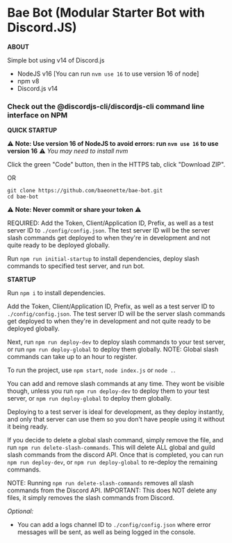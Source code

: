 # Bae Bot (Modular Starter Bot with Discord.JS)

__ABOUT__

Simple bot using v14 of Discord.js

- NodeJS v16 [You can run `nvm use 16` to use version 16 of node]
- npm v8
- Discord.js v14

### Check out the @discordjs-cli/discordjs-cli command line interface on NPM

__QUICK STARTUP__

⚠️ **Note: Use version 16 of NodeJS to avoid errors: run `nvm use 16` to use version 16** ⚠️
*You may need to install nvm*

Click the green "Code" button, then in the HTTPS tab, click "Download ZIP".

OR

```
git clone https://github.com/baeonette/bae-bot.git
cd bae-bot
```

⚠️ **Note: Never commit or share your token** ⚠️

REQUIRED: Add the Token, Client/Application ID, Prefix, as well as a test server ID to `./config/config.json`. The test server ID will be the server slash commands get deployed to when they're in development and not quite ready to be deployed globally.

Run `npm run initial-startup` to install dependencies, deploy slash commands to specified test server, and run bot.



__STARTUP__

Run `npm i` to install dependencies.

Add the Token, Client/Application ID, Prefix, as well as a test server ID to `./config/config.json`. The test server ID will be the server slash commands get deployed to when they're in development and not quite ready to be deployed globally.

Next, run `npm run deploy-dev` to deploy slash commands to your test server, or run `npm run deploy-global` to deploy them globally. NOTE: Global slash commands can take up to an hour to register.

To run the project, use `npm start`, `node index.js` or `node .`.

You can add and remove slash commands at any time. They wont be visible though, unless you run `npm run deploy-dev` to deploy them to your test server, or `npm run deploy-global` to deploy them globally.

Deploying to a test server is ideal for development, as they deploy instantly, and only that server can use them so you don't have people using it without it being ready.

If you decide to delete a global slash command, simply remove the file, and run `npm run delete-slash-commands`. This will delete ALL global and guild slash commands from the discord API. Once that is completed, you can run `npm run deploy-dev`, or `npm run deploy-global` to re-deploy the remaining commands.



NOTE: Running `npm run delete-slash-commands` removes all slash commands from the Discord API. IMPORTANT: This does NOT delete any files, it simply removes the slash commands from Discord.



*Optional:*
- You can add a logs channel ID to `./config/config.json` where error messages will be sent, as well as being logged in the console.
  
